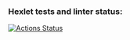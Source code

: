 ### Hexlet tests and linter status:
[![Actions Status](https://github.com/kalachevmaks/qa-engineer-project-84/actions/workflows/hexlet-check.yml/badge.svg)](https://github.com/kalachevmaks/qa-engineer-project-84/actions)